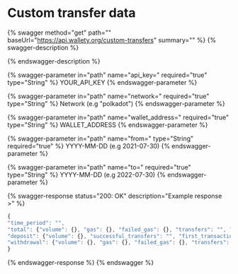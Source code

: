 # Custom transfer data

{% swagger method="get" path="" baseUrl="https://api.wallety.org/custom-transfers" summary="" %}
{% swagger-description %}

{% endswagger-description %}

{% swagger-parameter in="path" name="api_key=" required="true" type="String" %}
YOUR_API_KEY
{% endswagger-parameter %}

{% swagger-parameter in="path" name="network=" required="true" type="String" %}
Network (e.g "polkadot")
{% endswagger-parameter %}

{% swagger-parameter in="path" name="wallet_address=" required="true" type="String" %}
WALLET_ADDRESS
{% endswagger-parameter %}

{% swagger-parameter in="path" name="from=" type="String" required="true" %}
YYYY-MM-DD (e.g 2021-07-30)
{% endswagger-parameter %}

{% swagger-parameter in="path" name="to=" required="true" type="String" %}
YYYY-MM-DD (e.g 2022-07-30)
{% endswagger-parameter %}

{% swagger-response status="200: OK" description="Example response >" %}
```javascript
{
"time_period": "",
"total": {"volume": {}, "gas": {}, "failed_gas": {}, "transfers": "", "successful_transfers": "", "failed_transfers": "", "first_transaction": {}, "last_transaction": {}}
"deposit": {"volume": {}, "successful_transfers": "", "first_transaction": {}, "last_transaction": {}}
"withdrawal": {"volume": {}, "gas": {}, "failed_gas": {}, "transfers": "", "successful_transfers": "", "failed_transfers": "", "first_transaction": {}, "last_transaction": {}}
}
```
{% endswagger-response %}
{% endswagger %}
